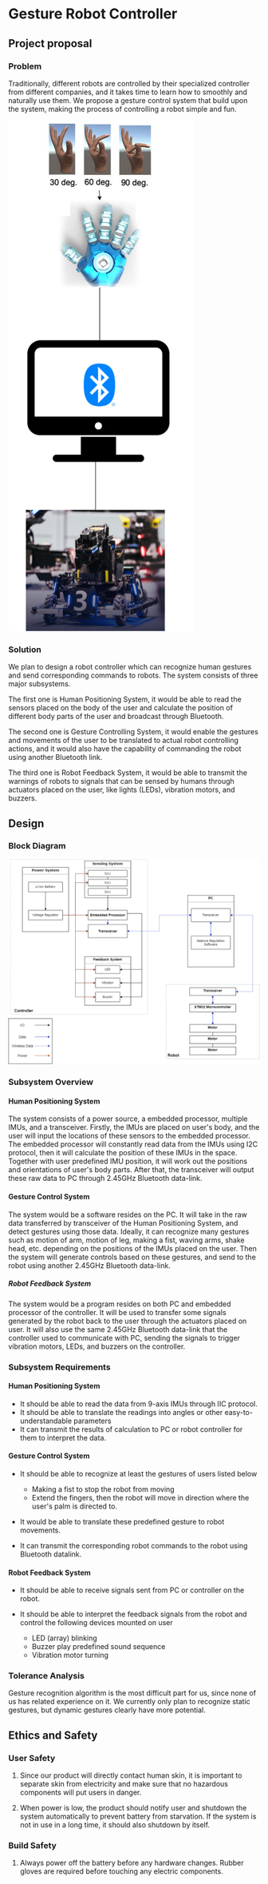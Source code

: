 # **Gesture Robot Controller**

## **Project proposal**

### **Problem**

Traditionally, different robots are controlled by their specialized controller from different companies, and it takes time to learn how to smoothly and naturally use them. We propose a gesture control system that build upon the system, making the process of controlling a robot simple and fun.

![Visual Aid](https://github.com/0-EricZhou-0/GestureRobotController/blob/24163eae153ecba82c3c52a8171683d5026e511e/visual_aid.png)

### **Solution**

We plan to design a robot controller which can recognize human gestures and send corresponding commands to robots. The system consists of three major subsystems.

The first one is Human Positioning System, it would be able to read the sensors placed on the body of the user and calculate the position of different body parts of the user and broadcast through Bluetooth.

The second one is Gesture Controlling System, it would enable the gestures and movements of the user to be translated to actual robot controlling actions, and it would also have the capability of commanding the robot using another Bluetooth link.

The third one is Robot Feedback System, it would be able to transmit the warnings of robots to signals that can be sensed by humans through actuators placed on the user, like lights (LEDs), vibration motors, and buzzers.

## **Design**

### **Block Diagram**

![Block Diagram](https://github.com/0-EricZhou-0/GestureRobotController/blob/e12615536202b90970c3d87948c224cb32847800/block_diagram.png)

### **Subsystem Overview**

#### **Human Positioning System**

The system consists of a power source, a embedded processor, multiple IMUs, and a transceiver. Firstly, the IMUs are placed on user's body, and the user will input the locations of these sensors to the embedded processor. The embedded processor will constantly read data from the IMUs using I2C protocol, then it will calculate the position of these IMUs in the space. Together with user predefined IMU position, it will work out the positions and orientations of user's body parts. After that, the transceiver will output these raw data to PC through 2.45GHz Bluetooth data-link.

#### **Gesture Control System**

The system would be a software resides on the PC. It will take in the raw data transferred by transceiver of the Human Positioning System, and detect gestures using those data. Ideally, it can recognize many gestures such as motion of arm, motion of leg, making a fist, waving arms, shake head, etc. depending on the positions of the IMUs placed on the user. Then the system will generate controls based on these gestures, and send to the robot using another 2.45GHz Bluetooth data-link.

##### **Robot Feedback System**

The system would be a program resides on both PC and embedded processor of the controller. It will be used to transfer some signals generated by the robot back to the user through the actuators placed on user. It will also use the same 2.45GHz Bluetooth data-link that the controller used to communicate with PC, sending the signals to trigger vibration motors, LEDs, and buzzers on the controller.

### **Subsystem Requirements**

#### **Human Positioning System**

- It should be able to read the data from 9-axis IMUs through IIC protocol.
- It should be able to translate the readings into angles or other easy-to-understandable parameters
- It can transmit the results of calculation to PC or robot controller for them to interpret the data.

#### **Gesture Control System**

- It should be able to recognize at least the gestures of users listed below

  - Making a fist to stop the robot from moving
  - Extend the fingers, then the robot will move in direction where the user's palm is directed to.

- It would be able to translate these predefined gesture to robot movements.
- It can transmit the corresponding robot commands to the robot using Bluetooth datalink.

#### **Robot Feedback System**

- It should be able to receive signals sent from PC or controller on the robot.
- It should be able to interpret the feedback signals from the robot and control the following devices mounted on user

  - LED (array) blinking
  - Buzzer play predefined sound sequence
  - Vibration motor turning

### **Tolerance Analysis**

Gesture recognition algorithm is the most difficult part for us, since none of us has related experience on it. We currently only plan to recognize static gestures, but dynamic gestures clearly have more potential.

## **Ethics and Safety**

### User Safety

1. Since our product will directly contact human skin, it is important to separate skin from electricity and make sure that no hazardous components will put users in danger.

2. When power is low, the product should notify user and shutdown the system automatically to prevent battery from starvation. If the system is not in use in a long time, it should also shutdown by itself.

### Build Safety

1. Always power off the battery before any hardware changes. Rubber gloves are required before touching any electric components.
